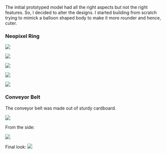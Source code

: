 The initial prototyped model had all the right aspects but not the right features. So, I decided to alter the designs. I started building from scratch trying to mimick a balloon shaped body to make it more rounder and hence, cuter.  

### Neopixel Ring
![](images/n1.jpg)

![](images/n2.JPG)

![](images/n3.JPG)

![](images/n4.jpg)

![](images/n5.jpg)

### Conveyor Belt

The conveyor belt was made out of sturdy cardboard.


![](images/con1.jpg)

From the side:

![](images/con2.jpg)

Final look:
![](images/con3.jpg)


